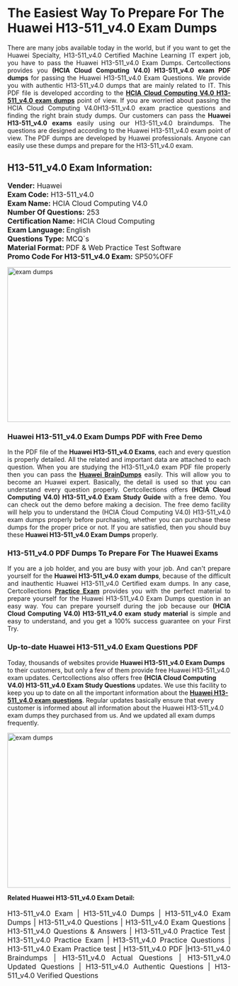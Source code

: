 <h1>The Easiest Way To Prepare For The Huawei H13-511_v4.0 Exam Dumps</h1> <p style="text-align:justify">There are many jobs available today in the world, but if you want to get the Huawei Specialty, H13-511_v4.0 Certified Machine Learning IT expert job, you have to pass the Huawei H13-511_v4.0 Exam Dumps. Certcollections provides you <strong>(HCIA Cloud Computing V4.0) H13-511_v4.0 exam PDF dumps</strong> for passing the Huawei H13-511_v4.0 Exam Questions. We provide you with authentic H13-511_v4.0 dumps that are mainly related to IT. This PDF file is developed according to the <a href="https://www.certsofficial.com/huawei/h13-511_v4.0-questions"><strong>HCIA Cloud Computing V4.0 H13-511_v4.0 exam dumps</strong></a> point of view. If you are worried about passing the HCIA Cloud Computing V4.0H13-511_v4.0 exam practice questions and finding the right brain study dumps. Our customers can pass the <strong>Huawei H13-511_v4.0 exams </strong>easily using our H13-511_v4.0 braindumps. The questions are designed according to the Huawei H13-511_v4.0 exam point of view. The PDF dumps are developed by Huawei professionals. Anyone can easily use these dumps and prepare for the H13-511_v4.0 exam.</p> <h2><strong>H13-511_v4.0 Exam Information:</strong></h2> <p><span style="font-size:16px"><strong>Vender:</strong> Huawei<br /> <strong>Exam Code:</strong> H13-511_v4.0<br /> <strong>Exam Name:</strong> HCIA Cloud Computing V4.0<br /> <strong>Number Of Questions:</strong> 253<br /> <strong>Certification Name:</strong> HCIA Cloud Computing<br /> <strong>Exam Language: </strong>English<br /> <strong>Questions Type:</strong> MCQ`s<br /> <strong>Material Format: </strong>PDF & Web Practice Test Software<br /> <strong>Promo Code For H13-511_v4.0 Exam:</strong> SP50%OFF</span></p> <p><a href="https://www.certsofficial.com/huawei/h13-511_v4.0-questions" rel="no-follow"><img alt="exam dumps" src="https://www.certcollections.com/uploads/content/certsofficial.jpg" style="height:350px; width:750px" /></a></p> <h3><strong>Huawei H13-511_v4.0 Exam Dumps PDF with Free Demo</strong></h3> <p style="text-align:justify">In the PDF file of the <strong>Huawei H13-511_v4.0 Exams</strong>, each and every question is properly detailed. All the related and important data are attached to each question. When you are studying the H13-511_v4.0 exam PDF file properly then you can pass the <a href="https://www.certsofficial.com/huawei-dumps"><strong>Huawei BrainDumps</strong></a> easily. This will allow you to become an Huawei expert. Basically, the detail is used so that you can understand every question properly. Certcollections offers <strong>(HCIA Cloud Computing V4.0) H13-511_v4.0 Exam Study Guide</strong> with a free demo. You can check out the demo before making a decision. The free demo facility will help you to understand the (HCIA Cloud Computing V4.0) H13-511_v4.0 exam dumps properly before purchasing, whether you can purchase these dumps for the proper price or not. If you are satisfied, then you should buy these <strong>Huawei H13-511_v4.0 Exam Dumps</strong> properly.</p> <h3><strong>H13-511_v4.0 PDF Dumps To Prepare For The Huawei Exams</strong></h3> <p style="text-align:justify">If you are a job holder, and you are busy with your job. And can't prepare yourself for the <strong>Huawei H13-511_v4.0 exam dumps</strong>, because of the difficult and inauthentic Huawei H13-511_v4.0 Certified exam dumps. In any case, Certcollections <strong><a href="https://www.certsofficial.com/">Practice Exam</a></strong> provides you with the perfect material to prepare yourself for the Huawei H13-511_v4.0 Exam Dumps question in an easy way. You can prepare yourself during the job because our <strong>(HCIA Cloud Computing V4.0) H13-511_v4.0 exam study material</strong> is simple and easy to understand, and you get a 100% success guarantee on your First Try.</p> <h3><strong>Up-to-date Huawei H13-511_v4.0 Exam Questions PDF</strong></h3> <p>Today, thousands of websites provide <strong>Huawei H13-511_v4.0 Exam Dumps</strong> to their customers, but only a few of them provide free Huawei H13-511_v4.0 exam updates. Certcollections also offers free <strong>(HCIA Cloud Computing V4.0) H13-511_v4.0 Exam Study Questions</strong> updates. We use this facility to keep you up to date on all the important information about the <a href="https://www.certsofficial.com/huawei/h13-511_v4.0-questions"><strong>Huawei H13-511_v4.0 exam questions</strong></a>. Regular updates basically ensure that every customer is informed about all information about the Huawei H13-511_v4.0 exam dumps they purchased from us. And we updated all exam dumps frequently.</p> <p><a href="https://www.certsofficial.com/huawei/h13-511_v4.0-questions"><img alt="exam dumps " src="https://www.certcollections.com/uploads/content/certsofficial2.jpg" style="height:350px; width:750px" /></a></p> <p style="text-align:justify"><span style="font-size:14px"><strong>Related Huawei H13-511_v4.0 Exam Detail:</strong></span><br /> <br /> <span style="font-size:16px">H13-511_v4.0 Exam | H13-511_v4.0 Dumps | H13-511_v4.0 Exam Dumps | H13-511_v4.0 Questions | H13-511_v4.0 Exam Questions | H13-511_v4.0 Questions & Answers | H13-511_v4.0 Practice Test | H13-511_v4.0 Practice Exam | H13-511_v4.0 Practice Questions | H13-511_v4.0 Exam Practice test | H13-511_v4.0 PDF |H13-511_v4.0 Braindumps | H13-511_v4.0 Actual Questions | H13-511_v4.0 Updated Questions | H13-511_v4.0 Authentic Questions | H13-511_v4.0 Verified Questions</span></p>
